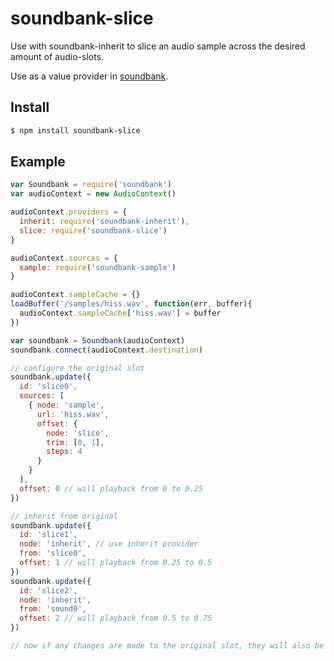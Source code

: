 soundbank-slice
===

Use with soundbank-inherit to slice an audio sample across the desired amount of audio-slots.

Use as a value provider in [soundbank](https://github.com/mmckegg/soundbank).

## Install

```bash
$ npm install soundbank-slice
```

## Example

```js
var Soundbank = require('soundbank')
var audioContext = new AudioContext()

audioContext.providers = {
  inherit: require('soundbank-inherit'),
  slice: require('soundbank-slice')
}

audioContext.sources = {
  sample: require('soundbank-sample')
}

audioContext.sampleCache = {}
loadBuffer('/samples/hiss.wav', function(err, buffer){
  audioContext.sampleCache['hiss.wav'] = buffer
})

var soundbank = Soundbank(audioContext)
soundbank.connect(audioContext.destination)

// configure the original slot
soundbank.update({
  id: 'slice0',
  sources: [
    { node: 'sample',
      url: 'hiss.wav',
      offset: {
        node: 'slice',
        trim: [0, 1],
        steps: 4
      }
    }
  ],
  offset: 0 // will playback from 0 to 0.25
})

// inherit from original
soundbank.update({
  id: 'slice1',
  node: 'inherit', // use inherit provider
  from: 'slice0',
  offset: 1 // will playback from 0.25 to 0.5
})
soundbank.update({
  id: 'slice2',
  node: 'inherit',
  from: 'sound0',
  offset: 2 // will playback from 0.5 to 0.75
})

// now if any changes are made to the original slot, they will also be applied to any slots that inherit from it
```